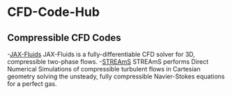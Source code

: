 # CFD-Code-Hub

## Compressible CFD Codes
-[JAX-Fluids](https://github.com/tumaer/JAXFLUIDS)
JAX-Fluids is a fully-differentiable CFD solver for 3D, compressible two-phase flows.
-[STREAmS](https://github.com/STREAmS-CFD/STREAmS-2)
STREAmS performs Direct Numerical Simulations of compressible turbulent flows in Cartesian geometry solving the unsteady, fully compressible Navier-Stokes equations for a perfect gas. 

